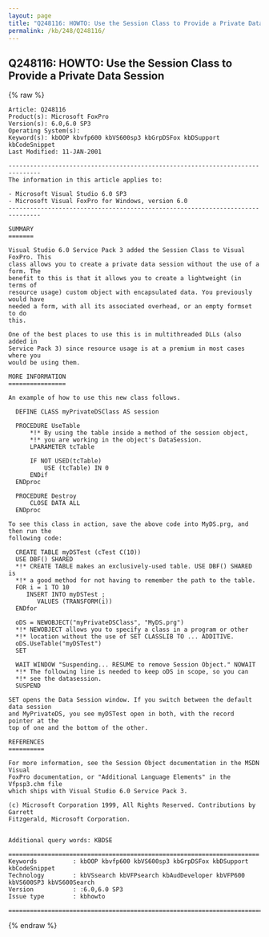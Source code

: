 ```yaml
---
layout: page
title: "Q248116: HOWTO: Use the Session Class to Provide a Private Data Session"
permalink: /kb/248/Q248116/
---
```


## Q248116: HOWTO: Use the Session Class to Provide a Private Data Session

{% raw %}

	Article: Q248116
	Product(s): Microsoft FoxPro
	Version(s): 6.0,6.0 SP3
	Operating System(s): 
	Keyword(s): kbOOP kbvfp600 kbVS600sp3 kbGrpDSFox kbDSupport kbCodeSnippet
	Last Modified: 11-JAN-2001
	
	-------------------------------------------------------------------------------
	The information in this article applies to:
	
	- Microsoft Visual Studio 6.0 SP3 
	- Microsoft Visual FoxPro for Windows, version 6.0 
	-------------------------------------------------------------------------------
	
	SUMMARY
	=======
	
	Visual Studio 6.0 Service Pack 3 added the Session Class to Visual FoxPro. This
	class allows you to create a private data session without the use of a form. The
	benefit to this is that it allows you to create a lightweight (in terms of
	resource usage) custom object with encapsulated data. You previously would have
	needed a form, with all its associated overhead, or an empty formset to do
	this.
	
	One of the best places to use this is in multithreaded DLLs (also added in
	Service Pack 3) since resource usage is at a premium in most cases where you
	would be using them.
	
	MORE INFORMATION
	================
	
	An example of how to use this new class follows.
	
	  DEFINE CLASS myPrivateDSClass AS session
	
	  PROCEDURE UseTable
	      *!* By using the table inside a method of the session object,
	      *!* you are working in the object's DataSession.
	      LPARAMETER tcTable
	         
	      IF NOT USED(tcTable)
	          USE (tcTable) IN 0
	      ENDif
	  ENDproc
	
	  PROCEDURE Destroy
	      CLOSE DATA ALL
	  ENDproc
	
	To see this class in action, save the above code into MyDS.prg, and then run the
	following code:
	
	  CREATE TABLE myDSTest (cTest C(10))
	  USE DBF() SHARED
	  *!* CREATE TABLE makes an exclusively-used table. USE DBF() SHARED is
	  *!* a good method for not having to remember the path to the table.
	  FOR i = 1 TO 10
	     INSERT INTO myDSTest ;
	        VALUES (TRANSFORM(i))
	  ENDfor
	
	  oDS = NEWOBJECT("myPrivateDSClass", "MyDS.prg")    
	  *!* NEWOBJECT allows you to specify a class in a program or other 
	  *!* location without the use of SET CLASSLIB TO ... ADDITIVE.
	  oDS.UseTable("myDSTest")
	  SET
	
	  WAIT WINDOW "Suspending... RESUME to remove Session Object." NOWAIT
	  *!* The following line is needed to keep oDS in scope, so you can
	  *!* see the datasession.
	  SUSPEND
	
	SET opens the Data Session window. If you switch between the default data session
	and MyPrivateDS, you see myDSTest open in both, with the record pointer at the
	top of one and the bottom of the other.
	
	REFERENCES
	==========
	
	For more information, see the Session Object documentation in the MSDN Visual
	FoxPro documentation, or "Additional Language Elements" in the Vfpsp3.chm file
	which ships with Visual Studio 6.0 Service Pack 3.
	
	(c) Microsoft Corporation 1999, All Rights Reserved. Contributions by Garrett
	Fitzgerald, Microsoft Corporation.
	
	
	Additional query words: KBDSE
	
	======================================================================
	Keywords          : kbOOP kbvfp600 kbVS600sp3 kbGrpDSFox kbDSupport kbCodeSnippet 
	Technology        : kbVSsearch kbVFPsearch kbAudDeveloper kbVFP600 kbVS600SP3 kbVS600Search
	Version           : :6.0,6.0 SP3
	Issue type        : kbhowto
	
	=============================================================================
	

{% endraw %}
